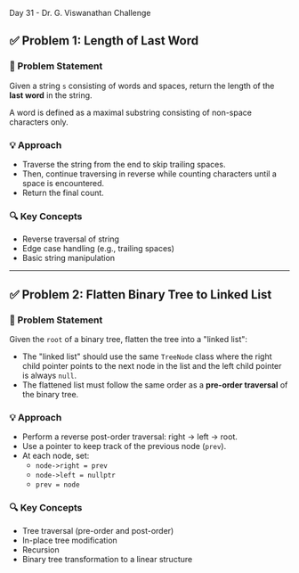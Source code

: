 Day 31 - Dr. G. Viswanathan Challenge

## ✅ Problem 1: Length of Last Word

### 📝 Problem Statement
Given a string `s` consisting of words and spaces, return the length of the **last word** in the string.

A word is defined as a maximal substring consisting of non-space characters only.

### 💡 Approach
- Traverse the string from the end to skip trailing spaces.
- Then, continue traversing in reverse while counting characters until a space is encountered.
- Return the final count.

### 🔍 Key Concepts
- Reverse traversal of string
- Edge case handling (e.g., trailing spaces)
- Basic string manipulation


---

## ✅ Problem 2: Flatten Binary Tree to Linked List

### 📝 Problem Statement
Given the `root` of a binary tree, flatten the tree into a "linked list":
- The "linked list" should use the same `TreeNode` class where the right child pointer points to the next node in the list and the left child pointer is always `null`.
- The flattened list must follow the same order as a **pre-order traversal** of the binary tree.

### 💡 Approach
- Perform a reverse post-order traversal: right → left → root.
- Use a pointer to keep track of the previous node (`prev`).
- At each node, set:
  - `node->right = prev`
  - `node->left = nullptr`
  - `prev = node`

### 🔍 Key Concepts
- Tree traversal (pre-order and post-order)
- In-place tree modification
- Recursion
- Binary tree transformation to a linear structure
